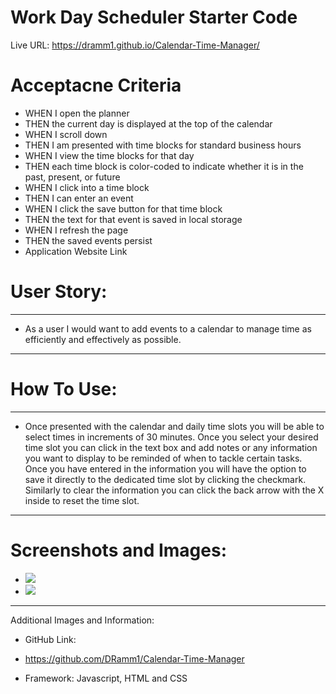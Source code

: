 # Work Day Scheduler Starter Code
Live URL: https://dramm1.github.io/Calendar-Time-Manager/

# Acceptacne Criteria
- WHEN I open the planner
- THEN the current day is displayed at the top of the calendar
- WHEN I scroll down
- THEN I am presented with time blocks for standard business hours
- WHEN I view the time blocks for that day
- THEN each time block is color-coded to indicate whether it is in the past, present, or future
- WHEN I click into a time block
- THEN I can enter an event
- WHEN I click the save button for that time block
- THEN the text for that event is saved in local storage
- WHEN I refresh the page
- THEN the saved events persist
- Application Website Link

# User Story:
------------
- As a user I would want to add events to a calendar to manage time as efficiently and effectively as possible.
--------------------------------------

# How To Use:
-------------
- Once presented with the calendar and daily time slots you will be able to select times in increments of 30 minutes. Once you select your desired time slot you can click in the text box and add notes or any information you want to display to be reminded of when to tackle certain tasks. Once you have entered in the information you will have the option to save it directly to the dedicated time slot by clicking the checkmark. Similarly to clear the information you can click the back arrow with the X inside to reset the time slot. 
------------------

# Screenshots and Images:
- ![](https://github.com/DRamm1/timed-quiz/blob/main/assests/media/calendarScreenshot.png)
- ![](https://github.com/DRamm1/timed-quiz/blob/main/assests/media/calendar.gif)
------------------
 Additional Images and Information:

- GitHub Link:

- https://github.com/DRamm1/Calendar-Time-Manager

- Framework:
Javascript, HTML and CSS